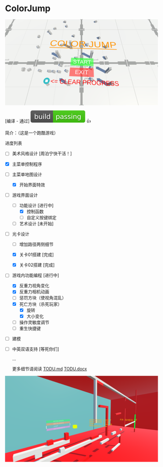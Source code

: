 # ColorJump

![text](/README.assets/StartMenuScreenShoot.png)

[编译 - 通过] ![build passing](README.assets/build_passing.svg) :thumbsup:

简介：（这是一个跑酷游戏）

进度列表

- [ ] 美术风格设计 [周泊宁快干活！]

- [x] 主菜单控制程序

- [ ] 主菜单地图设计

    - [x] 开始界面特效

- [ ] 游戏界面设计

    - [ ] 功能设计 [进行中]
        - [x] 控制函数
        - [ ] 自定义按键绑定
    - [ ] 艺术设计 [未开始]

- [ ] 光卡设计

    - [ ] 增加路径两侧细节
    - [x] 关卡01搭建 [完成]

    - [x] 关卡02搭建 [完成]

- [ ] 游戏内功能编程 [进行中]

    - [x] 反重力视角变化
    - [x] 反重力相机动画
    - [ ] 惩罚方块（使视角混乱）
    - [x] 死亡方块（杀死玩家）
        - [x] 旋转
        - [x] 大小变化
    - [ ] 操作灵敏度调节
    - [ ] 重生快捷键

- [ ] 建模

- [ ] 中英双语支持 [等死你们]

    ...

    更多细节请阅读 [TODU.md](TODUv0.1.md) [TODU.docx](TODUv0.1.docx)

![text](/README.assets/InGameScreenShoot.png)

